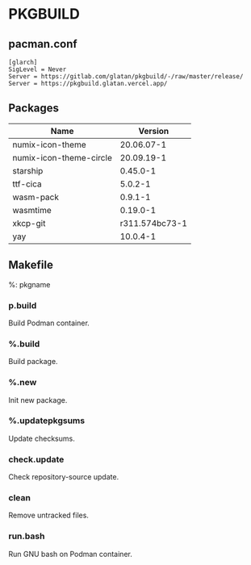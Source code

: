 # PKGBUILD

## pacman.conf

```text
[glarch]
SigLevel = Never
Server = https://gitlab.com/glatan/pkgbuild/-/raw/master/release/
Server = https://pkgbuild.glatan.vercel.app/
```

## Packages

|Name|Version|
|-|-|
|numix-icon-theme|20.06.07-1|
|numix-icon-theme-circle|20.09.19-1|
|starship|0.45.0-1|
|ttf-cica|5.0.2-1|
|wasm-pack|0.9.1-1|
|wasmtime|0.19.0-1|
|xkcp-git|r311.574bc73-1|
|yay|10.0.4-1|

## Makefile

%: pkgname

### p.build

Build Podman container.

### %.build

Build package.

### %.new

Init new package.

### %.updatepkgsums

Update checksums.

### check.update

Check repository-source update.

### clean

Remove untracked files.

### run.bash

Run GNU bash on Podman container.
